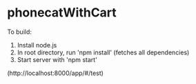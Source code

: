 phonecatWithCart
================

To build:
1. Install node.js
2. In root directory, run 'npm install' (fetches all dependencies)
3. Start server with 'npm start'

(http://localhost:8000/app/#/test)
